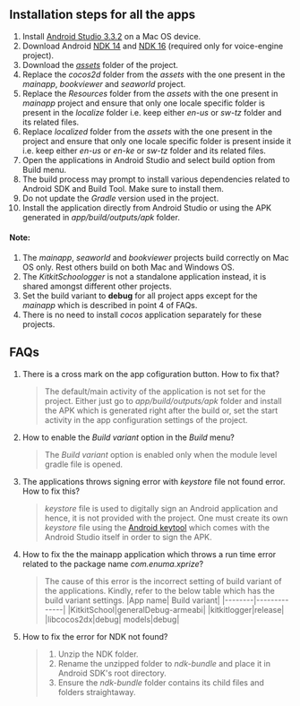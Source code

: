 ## Installation steps for all the apps
1. Install [Android Studio 3.3.2](https://dl.google.com/dl/android/studio/install/3.3.2.0/android-studio-ide-182.5314842-mac.dmg) on a Mac OS device.
2. Download Android [NDK 14](https://dl.google.com/android/repository/android-ndk-r14b-darwin-x86_64.zip) and [NDK 16](https://dl.google.com/android/repository/android-ndk-r16b-darwin-x86_64.zip) (required only for voice-engine project).
3. Download the [_assets_](https://github.com/XPRIZE/GLEXP-Team-KitkitSchool/releases) folder of the project.
4. Replace the _cocos2d_ folder from the _assets_ with the one present in the _mainapp_, _bookviewer_ and _seaworld_ project.
5. Replace the _Resources_ folder from the _assets_ with the one present in _mainapp_ project and ensure that only one locale specific folder is present in the _localize_ folder i.e. keep either _en-us_ or _sw-tz_ folder and its related files.
5. Replace _localized_ folder from the _assets_ with the one present in the project and ensure that only one locale specific folder is present inside it i.e. keep either _en-us_ or _en-ke_ or _sw-tz_ folder and its related files.
3. Open the applications in Android Studio and select build option from Build menu.
2. The build process may prompt to install various dependencies related to Android SDK and Build Tool. Make sure to install them.
3. Do not update the _Gradle_ version used in the project.
4. Install the application directly from Android Studio or using the APK generated in _app/build/outputs/apk_ folder.

#### Note:
1. The _mainapp_, _seaworld_ and _bookviewer_ projects build correctly on Mac OS only. Rest others build on both Mac and Windows OS.
2. The _KitkitSchoologger_ is not a standalone application instead, it is shared amongst different other projects.
3. Set the build variant to __debug__ for all project apps except for the _mainapp_ which is described in point 4 of FAQs.
2. There is no need to install _cocos_ application separately for these projects.

## FAQs
1. There is a cross mark on the app cofiguration button. How to fix that?

    >The default/main activity of the application is not set for the project. Either just go to _app/build/outputs/apk_ folder and install the APK which is generated right after the build or, set the start activity in the app configuration settings of the project.

2. How to enable the _Build variant_ option in the _Build_ menu?
	>The _Build variant_ option is enabled only when the module level gradle file is opened.

3. The applications throws signing error with _keystore_ file not found error. How to fix this?

	>_keystore_ file is used to digitally sign an Android application and hence, it is not provided with the project. One must create its own _keystore_ file using the [Android keytool](https://developer.android.com/studio/publish/app-signing) which comes with the Android Studio itself in order to sign the APK.

4. How to fix the the mainapp application which throws a run time error related to the package name _com.enuma.xprize_?
	> The cause of this error is the incorrect setting of build variant of the applications. Kindly, refer to the below table which has the build variant settings.
	> |App name| Build variant|
	> |--------|--------------|
	> |KitkitSchool|generalDebug-armeabi|
	> |kitkitlogger|release|
	> |libcocos2dx|debug|
	> models|debug|

5. How to fix the error for NDK not found?

	> 1. Unzip the NDK folder.
	> 2. Rename the unzipped folder to _ndk-bundle_ and place it in Android SDK's root directory.
	> 3. Ensure the _ndk-bundle_ folder contains its child files and folders straightaway.

